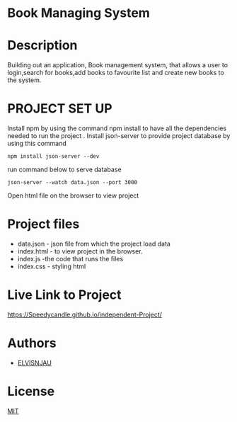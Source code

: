 # Book Managing System

# Description
 Building out an application, Book management system, that allows a user to login,search for books,add books to favourite list and create new books to the system.

# PROJECT SET UP
Install npm by using the command npm install to have all the dependencies needed to run the project .
Install json-server to provide project database by using this command

```shell 
npm install json-server --dev
```
run command below to serve database
```shell
json-server --watch data.json --port 3000
```
Open html file on the browser to view project

# Project files

- data.json - json file from which the project load data
- index.html -  to view project in the browser.
- index.js -the code that runs the files
- index.css - styling html
# Live Link to Project
https://Speedycandle.github.io/independent-Project/

# Authors

- [ELVISNJAU](https://www.github.com/Speedycandle)

# License

[MIT](https://choosealicense.com/licenses/mit/)